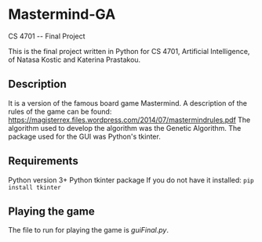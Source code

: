 # Mastermind-GA
CS 4701 -- Final Project

This is the final project written in Python for CS 4701, Artificial Intelligence, of Natasa Kostic and Katerina Prastakou.

## Description
It is a version of the famous board game Mastermind. A description of the rules of the game can be found: https://magisterrex.files.wordpress.com/2014/07/mastermindrules.pdf
The algorithm used to develop the algorithm was the Genetic Algorithm. The package used for the GUI was Python's tkinter.

## Requirements
Python version 3+
Python tkinter package
If you do not have it installed: `pip install tkinter`

## Playing the game
The file to run for playing the game is *guiFinal.py*.
